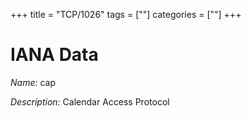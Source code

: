 +++
title = "TCP/1026"
tags = [""]
categories = [""]
+++

# IANA Data

_Name:_ cap

_Description:_ Calendar Access Protocol

